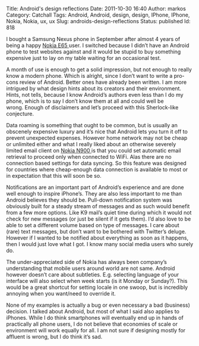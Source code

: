 Title: Android's design reflections
Date: 2011-10-30 16:40
Author: markos
Category: Catchall
Tags: Android, Android, design, design, IPhone, IPhone, Nokia, Nokia, ux, ux
Slug: androids-design-reflections
Status: published
Id: 818

<html>
 <body>
  <div>
   <p>
    I bought a Samsung Nexus phone in September after almost 4 years of being a happy
    <a class="zem_slink" href="http://en.wikipedia.org/wiki/Nokia_E65" rel="wikipedia" title="Nokia E65">
     Nokia E65
    </a>
    user. I switched because I didn’t have an Android phone to test websites against and it would be stupid to buy something expensive just to lay on my table waiting for an occasional test.
   </p>
   <p>
    A month of use is enough to get a solid impression, but not enough to really know a modern phone. Which is alright, since I don’t want to write a pro-cons review of Android. Better ones have already been written. I am more intrigued by what design hints about its creators and their environment. Hints, not tells, because I know Android’s authors even less than I do my phone, which is to say I don’t know them at all and could well be wrong. Enough of disclaimers and let’s proceed with this Sherlock-like conjecture.
   </p>
   <p>
    Data roaming is something that ought to be common, but is usually an obscenely expensive luxury and it’s nice that Android lets you turn it off to prevent unexpected expenses. However home network may not be cheap or unlimited either and what I really liked about an otherwise severely limited email client on
    <a class="zem_slink" href="http://en.wikipedia.org/wiki/Nokia_N900" rel="wikipedia" title="Nokia N900">
     Nokia N900
    </a>
    is that you could set automatic email retrieval to proceed only when connected to WiFi. Alas there are no connection based settings for data syncing. So this feature was designed for countries where cheap-enough data connection is available to most or in expectation that this will soon be so.
   </p>
   <p>
    Notifications are an important part of Android’s experience and are done well enough to inspire iPhone’s. They are also less important to me than Android believes they should be. Pull-down notification system was obviously built for a steady stream of messages and as such would benefit from a few more options. Like K9 mail’s quiet time during which it would not check for new messages (or just be silent if it gets them). I’d also love to be able to set a different volume based on type of messages. I care about (rare) text messages, but don’t want to be bothered with Twitter’s deluge. However if I wanted to be notified about everything as soon as it happens, then I would just love what I got. I know many social media users who surely do.
   </p>
   <p>
    The under-appreciated side of Nokia has always been company’s understanding that mobile users around world are not same. Android however doesn’t care about subtleties. E.g. selecting language of your interface will also select when week starts (is it Monday or Sunday?). This would be a great shortcut for setting locale in one swoop, but is incredibly annoying when you want/need to override it.
   </p>
   <p>
    None of my examples is actually a bug or even necessary a bad (business) decision. I talked about Android, but most of what I said also applies to iPhones. While I do think smartphones will eventually end up in hands of practically all phone users, I do not believe that economies of scale or environment will work equally for all. I am not sure if designing mostly for affluent is wrong, but I do think it’s sad.
   </p>
  </div>
 </body>
</html>